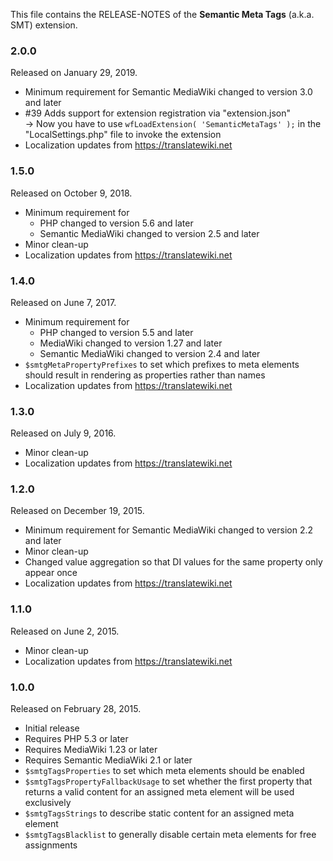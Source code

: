 This file contains the RELEASE-NOTES of the **Semantic Meta Tags** (a.k.a. SMT) extension.

### 2.0.0

Released on January 29, 2019.

* Minimum requirement for Semantic MediaWiki changed to version 3.0 and later
* #39 Adds support for extension registration via "extension.json"  
  → Now you have to use `wfLoadExtension( 'SemanticMetaTags' );` in the "LocalSettings.php" file to invoke the extension
* Localization updates from https://translatewiki.net

### 1.5.0

Released on October 9, 2018.

* Minimum requirement for
  * PHP changed to version 5.6 and later
  * Semantic MediaWiki changed to version 2.5 and later
* Minor clean-up
* Localization updates from https://translatewiki.net

### 1.4.0

Released on June 7, 2017.

* Minimum requirement for
  * PHP changed to version 5.5 and later
  * MediaWiki changed to version 1.27 and later
  * Semantic MediaWiki changed to version 2.4 and later
* `$smtgMetaPropertyPrefixes` to set which prefixes to meta elements should result in rendering as properties rather than names
* Localization updates from https://translatewiki.net

### 1.3.0

Released on July 9, 2016.

* Minor clean-up
* Localization updates from https://translatewiki.net

### 1.2.0

Released on December 19, 2015.

* Minimum requirement for Semantic MediaWiki changed to version 2.2 and later
* Minor clean-up
* Changed value aggregation so that DI values for the same property only appear once
* Localization updates from https://translatewiki.net

### 1.1.0

Released on June 2, 2015.

* Minor clean-up
* Localization updates from https://translatewiki.net

### 1.0.0

Released on February 28, 2015.

* Initial release
* Requires PHP 5.3 or later
* Requires MediaWiki 1.23 or later
* Requires Semantic MediaWiki 2.1 or later
* `$smtgTagsProperties` to set which meta elements should be enabled
* `$smtgTagsPropertyFallbackUsage` to set whether the first property that returns
   a valid content for an assigned meta element will be used exclusively
* `$smtgTagsStrings` to describe static content for an assigned meta element
* `$smtgTagsBlacklist` to generally disable certain meta elements for free assignments
